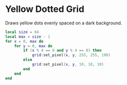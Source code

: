 # Yellow Dotted Grid

Draws yellow dots evenly spaced on a dark background.

```lua
local size = 64
local max = size - 1
for x = 0, max do
    for y = 0, max do
        if (x % 4 == 0 and y % 4 == 0) then
            grid:set_pixel(x, y, 255, 255, 100)
        else
            grid:set_pixel(x, y, 10, 10, 10)
        end
    end
end
```
